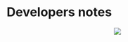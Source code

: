 # Developers notes

<p align=center>
  <img src="https://cloud.githubusercontent.com/assets/2712405/16119461/91c474e8-33a9-11e6-8d3a-7aaf10db447f.png"></img>
 <br><br>
</p>